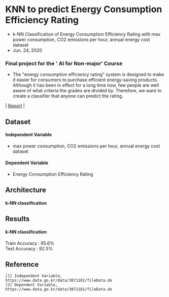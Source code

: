 # KNN to predict Energy Consumption Efficiency Rating
- k-NN Classification of Energy Consumption Efficiency Rating with max power consumption, CO2 emissions per hour, annual energy cost dataset
- Jun. 24, 2020

### Final project for the ' AI for Non-major' Course
- The "energy consumption efficiency rating" system is designed to make it easier for consumers to purchase efficient energy-saving products.
Although it has been in effect for a long time now, few people are well aware of what criteria the grades are divided by. 
Therefore, we want to create a classifier that anyone can predict the rating.  

| [Report](https://github.com/OH-Seoyoung/KNN_to_predict_Energy_Consumption_Efficiency_Rating/blob/master/Report.pdf) |  

## Dataset  
#### Independent Variable  
- max power consumption, CO2 emissions per hour, annual energy cost dataset  
#### Dependent Variable  
- Energy Consumption Efficiency Rating   

## Architecture
#### k-NN classification

## Results
#### k-NN classification  
  Train Accuracy : 95.6%  
  Test Accuracy : 92.5%
  
## Reference  
```
[1] Independent Variable, https://www.data.go.kr/data/3071181/fileData.do    
[2] Dependent Variable, https://www.data.go.kr/data/3071181/fileData.do
```
